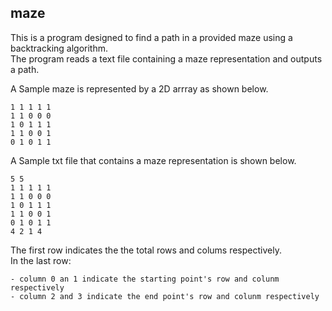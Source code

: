 ## maze
This is a program designed to find a path in a provided maze using a backtracking algorithm.<br>
The program reads a text file containing a maze representation and outputs a path.

A Sample maze is represented by a 2D arrray as shown below.
 
    1 1 1 1 1
    1 1 0 0 0
    1 0 1 1 1
    1 1 0 0 1
    0 1 0 1 1
    
A Sample txt file that contains a maze representation is shown below.

    5 5
    1 1 1 1 1
    1 1 0 0 0
    1 0 1 1 1
    1 1 0 0 1
    0 1 0 1 1
    4 2 1 4

The first row indicates the the total rows and colums respectively.<br>
In the last row:

    - column 0 an 1 indicate the starting point's row and colunm respectively
    - column 2 and 3 indicate the end point's row and colunm respectively

